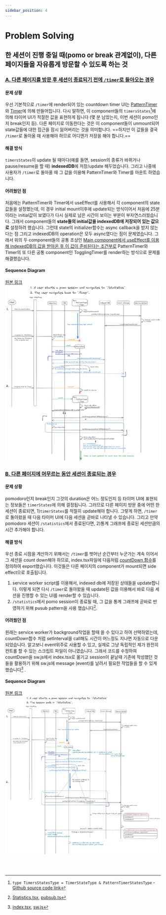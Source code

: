 ```yaml
---
sidebar_position: 4
---
```


# Problem Solving

## **한 세션이 진행 중일 때(pomo or break 관계없이), 다른 페이지들을 자유롭게 방문할 수 있도록 하는 것**

### <u>A. 다른 페이지를 방문 후 세션이 종료되기 전에 `/timer`로 돌아오는 경우</u>

#### 문제 상황

우선 기본적으로 `/timer`에 render되어 있는 countdown timer UI는 [PatternTimer](https://github.com/Yonghwan-Song/pomodoro/blob/bb5c1d3b0623ff6d507d14494f7d678837d16581/client/src/Components/PatternTimer/PatternTimer.tsx#L31-L38)와 [Timer](https://github.com/Yonghwan-Song/pomodoro/blob/bb5c1d3b0623ff6d507d14494f7d678837d16581/client/src/Components/Timer/Timer.tsx#L59-L71)에 의해 만들어집니다. 다시 말하면, 이 component들의 `timersStates`[^1]에 의해 타이머 UI가 적절한 값을 표현하게 됩니다 (몇 분 남았는지, 이번 세션이 pomo인지 break인지 등). 다른 페이지로 이동한다는 것은 이 component들이 unmount되어 state값들에 대한 접근을 잠시 잃어버리는 것을 의미합니다. ==하지만 이 값들을 결국 `/timer`로 돌아올 때 사용해야 하므로 어디엔가 저장을 해야 합니다.==

#### 해결 방식

`timersStates`이 update 될 때마다(예를 들면, session의 종류가 바뀌거나 pause/resume을 할 때) **indexedDB**에 저장/update 해두었습니다. 그리고 나중에 사용자가 `/timer`로 돌아올 때 그 값을 이용해 PatternTimer와 Timer를 마운트 하였습니다.

#### 어려웠던 점

처음에는 PatternTimer와 Timer에서 useEffect를 사용해서 각 component의 state값들을 설정했는데, 이 경우 initial mount이후에 update되는 방식이어서 처음에 25분이라는 initial값이 보였다가 다시 실제로 남은 시간이 보이는 부분이 부자연스러웠습니다. 그래서 component들의 **state들의 initial값을 indexedDB에 저장되어 있는 값으로** 설정하려 했습니다. 그런데 state의 initializer함수는 async callback을 받지 않는다는 점 그리고 indexedDB의 operation은 모두 async였다는 점이 문제였습니다. 그래서 위의 두 component들의 공통 조상인 [Main component에서 useEffect를 이용해 indexedDB의 값을 받아온 후 이 값이 준비된다는 조건부로](https://github.com/Yonghwan-Song/pomodoro/blob/bb5c1d3b0623ff6d507d14494f7d678837d16581/client/src/Pages/Main/Main.tsx#L251) PatternTimer와 Timer의 또 다른 공통 component인 TogglingTimer를 render하는 방식으로 문제를 해결했습니다.

#### Sequence Diagram

[원본 링크](https://github.com/Yonghwan-Song/pomodoro/assets/72689705/435773c7-a742-4c71-b6c6-fcedcac5544e)
![스탯으로 이동후 다시 타이머로 무브백](./img/prob-solving-A-seq.png)

### <u>B. 다른 페이지에 머무르는 동안 세션이 종료되는 경우</u>

#### 문제 상황

pomodoro인지 break인지 그것의 duration은 어느 정도인지 등 타이머 UI에 표현되는 정보들은 `timerStates`에 의해 결정됩니다. 그러므로 다른 페이지 방문 중에 어떤 한 세션이 종료되면, 1)`timerStates`를 적절히 update해야 합니다. 그렇게 하면, `/timer`로 돌아왔을 때 다음 타이머 UI에 다음 세션을 곧바로 나타낼 수 있습니다. 그리고 만약 pomodoro 세션이 `/statistics`에서 종료된다면, 2)통계 그래프에 종료된 세션만큼의 시간 추가해야 합니다.

#### 해결 방식

우선 종료 시점을 계산하기 위해서는 `/timer`를 벗어난 순간부터 누군가는 계속 이어서 그 세션을 count down해야 하므로, index.tsx파일에 다음처럼 [countDown 함수](https://github.com/Yonghwan-Song/pomodoro/blob/bb5c1d3b0623ff6d507d14494f7d678837d16581/client/src/index.tsx#L647)를 정의하여 export했습니다. 이것들은 다른 페이지의 component가 mount되면 side effect으로 호출됩니다.

1. service worker script를 이용해서, indexed db에 저장된 상태들을 update합니다. 이렇게 되면 다시 `/timer`로 돌아왔을 때 update된 값을 이용해서 바로 다음 세션을 진행할 수 있는 UI를 render할 수 있습니다.
2. `/statistics`에서 pomo session이 종료될 때, 그 값을 통계 그래프에 곧바로 반영하기 위해 pusub pattern을 사용 했습니다[^2].

#### 어려웠던 점

원래는 service worker가 background작업을 할때 쓸 수 있다고 하여 선택하였는데, countDown함수 처럼 setInterval을 call해도 시간이 어느정도 지나면 자동으로 다운되었습니다. 알고보니 event위주로 사용할 수 있고, 실제로 그냥 독립적인 제가 완전히 컨트롤 할 수 있는 스크립트 파일이 아니였습니다. 그래서 코드를 수정하여 countDown을 sw.js에서 index.tsx로 옮기고 session이 끝날때 기존에 작성했던 것들을 활용하기 위해 sw.js에 message (event)를 날려서 필요한 작업들을 할 수 있게 했습니다[^3] .

#### Sequence Diagram

[원본 링크](https://github.com/Yonghwan-Song/pomodoro/assets/72689705/c146532e-f4c5-45c5-a16f-c74333aeb3f3)
![스탯으로 이동후 세션 종료](./img/prob-solving-B-seq.png)

<br/>
<br/>

[^1]: `type TimersStatesType = TimerStateType & PatternTimerStatesType` - [Github source code link](https://github.com/Yonghwan-Song/pomodoro/blob/bb5c1d3b0623ff6d507d14494f7d678837d16581/client/src/types/clientStatesType.ts#L1-L15)
[^2]: [Statistics.tsx](https://github.com/Yonghwan-Song/pomodoro/blob/bb5c1d3b0623ff6d507d14494f7d678837d16581/client/src/Pages/Statistics/Statistics.tsx#L266-L306), [pubsub.ts](https://github.com/Yonghwan-Song/pomodoro/blob/bb5c1d3b0623ff6d507d14494f7d678837d16581/client/src/pubsub.ts#L10-L43)
[^3]: [index.tsx](https://github.com/Yonghwan-Song/pomodoro/blob/bb5c1d3b0623ff6d507d14494f7d678837d16581/client/src/index.tsx#L678), [sw.js](https://github.com/Yonghwan-Song/pomodoro/blob/bb5c1d3b0623ff6d507d14494f7d678837d16581/client/src/sw.js#L82-L84)
